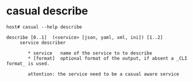 # casual describe

[//]: # (Attention! this is a generated markdown from casual-administration-cli-documentation - do not edit this file!)

```shell
host# casual --help describe

describe [0..1]  (<service> [json, yaml, xml, ini]) [1..2]
     service describer
     
        * service   name of the service to to describe
        * [format]  optional format of the output, if absent a _CLI format_ is used.
     
        attention: the service need to be a casual aware service

```
